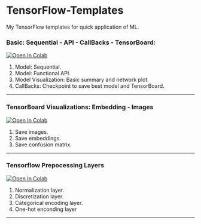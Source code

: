 # TensorFlow-Templates
My TensorFlow templates for quick application of ML.

### Basic: Sequential - API - CallBacks - TensorBoard:

<a href="https://colab.research.google.com/github/RGivisiez/TensorFlow-Templates/blob/main/Basic_Sequential_API_CallBacks_TensorBoard.ipynb"><img src="https://colab.research.google.com/assets/colab-badge.svg" alt="Open In Colab"/></a>

1. Model: Sequential.
2. Model: Functional API.
3. Model Visualization: Basic summary and network plot.
4. CallBacks: Checkpoint to save best model and TensorBoard.

------

### TensorBoard Visualizations: Embedding - Images

<a href="https://colab.research.google.com/github/RGivisiez/TensorFlow-Templates/blob/main/TensorBoard_Visualizations.ipynb"><img src="https://colab.research.google.com/assets/colab-badge.svg" alt="Open In Colab"/></a>

1. Save images.
2. Save embeddings.
3. Save confusion matrix.
------

### Tensorflow Prepocessing Layers
<a href="https://colab.research.google.com/github/RGivisiez/TensorFlow-Templates/blob/main/Tensorflow_Prepocessing_Layers.ipynb"><img src="https://colab.research.google.com/assets/colab-badge.svg" alt="Open In Colab"/></a>


1. Normalization layer.
2. Discretization layer.
3. Categorical encoding layer.
4. One-hot enconding layer
------

